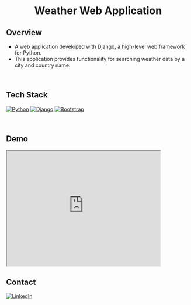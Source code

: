<h1 align="center">Weather Web Application</h1>

## Overview
- A web application developed with [Django](https://www.djangoproject.com/), a high-level web framework for Python.
- This application provides functionality for searching weather data by a city and country name.

<br>

## Tech Stack
[![Python][Python-badge]][Python-url]
[![Django][Django-badge]][Django-url]
[![Bootstrap][Bootstrap-badge]][Bootstrap-url]

<br>

## Demo

<iframe width="420" height="315"
src="https://www.youtube.com/embed/7hbYI6owLZs?autoplay=1&mute=1">
</iframe>


## Contact

[![LinkedIn][linkedin-shield]][linkedin-url]

<br>

<!-- MARKDOWN LINKS & IMAGES -->
[Python-badge]: https://img.shields.io/badge/Python-black?style=for-the-badge&logo=python&logoColor=%23FDD835
[Python-url]: https://www.python.org
[Django-badge]: https://img.shields.io/badge/Django-black?style=for-the-badge&logo=django&logoColor=%231B5E20
[Django-url]: https://www.djangoproject.com
[Bootstrap-badge]: https://img.shields.io/badge/Bootstrap-black?style=for-the-badge&logo=bootstrap&logoColor=%236A1B9A
[Bootstrap-url]: https://getbootstrap.com/
[linkedin-shield]: https://img.shields.io/badge/Linkedin-black?style=for-the-badge&logo=linkedin&logoColor=%230277BD
[linkedin-url]: https://linkedin.com/in/danushika-herath

<br/>
